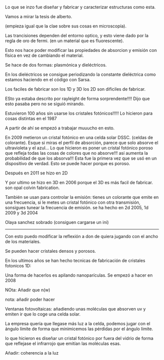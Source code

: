 Lo que se inzo fue diseñar y fabricar y caracterizar estructuras como esta.

Vamos a mirar la tesis de alberto.

(empieza igual que la clae sobre sus cosas en microscopía).

Las trancisiones dependen del entorno optico, y esto viene dado por la regla de oro de fermi. (en un material que es fluorescente).

Esto nos hace poder modificar las propiedades de absorcion y emisión con física en vez de cambiando el material.

Se hace de dos formas: plasmónica y dieléctricos.


En los dieléctricos se consigue periodizando la constante dieléctrica como estamos haciendo en el código con Sarsa.

Los faciles de fabricar son los 1D y 3D los 2D son dificiles de fabricar.

ESto ya estaba descrito por rayleight de forma sorprendente!!!! Dijo que esto pasaba pero no se siguió mirando.

Estuvieron 100 años sin usarse los cristales fotónicos!!!!! Lo hicieron para cosas distintas en el 1987

A partir de ahí se empezó a trabajar muuucho en esto.

En 2009 metieron un cristal fotónico en una celda solar DSSC. (celdas de colorante).
Esque si miras el perfil de absorción, parece que solo absorve el ultravioleta y el azul... Lo que hicieron es poner un cristal fotónico poroso que refleja todas las cosas de colores que no absorve!!! así aumenta la probabilidad de que los absorva!!! Esta fue la primera vez que se usó en un dispositivo de verdad. Esto se puede hacer porque es poroso.

Después en 2011 se hizo en 2D

Y por ultimo se hizo en 3D en 2006 porque el 3D es más facil de fabricar. son opal colvin fabrication.

También se usan para controlar la emisión: tienes un colorante que emite en una frecuencia, si le metes un cristal fotónico con otra transmisión, sonsigues tunear la frecuencia de emisión. se ha hecho en 2d 2005, 1d 2009 y 3d 2004


Olaya sanchez sobrado (consiguen cargarse un ini)


---

Con esto puedo modificar la reflexión a don de quiera jugando con el ancho de los materiales.

Se pueden hacer cristales densos y porosos. 


En los ultimos años se han hecho tecnicas de fabricación de cristales fotonicos 1D:

Una forma de hacerlos es apilando nanoparículas. Se empezó a hacer en 2008

NOta: Añadir que n(w)

nota: añadir poder hacer 


Ventanas fotovoltaicas: añadiendo unas moléculas que absorven uv y emiten ir que lo coge una celda solar.

La empresa quería que llegase más luz a la celda, podemos jugar con el ángulo límite de forma que minimicemos las pérdidas por el ángulo límite.

lo que hicieron es diseñar un cristal fotónico por fuera del vidrio de forma que reflejase el infrarrojo que emitían las moléculas esas.

Añadir: coherencia a la luz